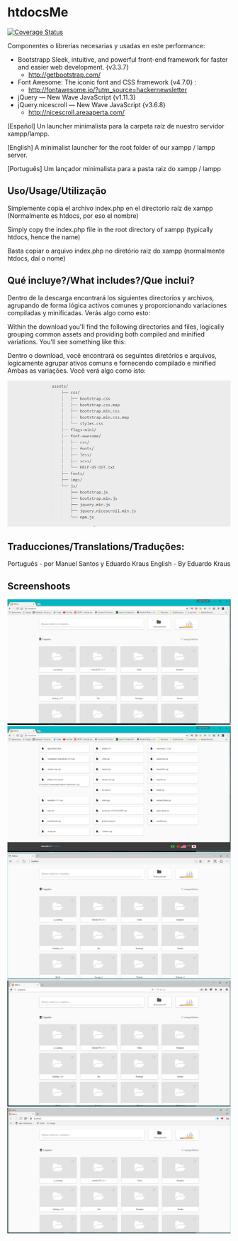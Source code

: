 # **htdocsMe**
[![Coverage Status](https://coveralls.io/repos/github/MisterGeorge/htdocsMe/badge.svg?branch=master)](https://coveralls.io/github/MisterGeorge/htdocsMe?branch=master)

Componentes o librerias necesarias y usadas en este performance: 
- Bootstrapp Sleek, intuitive, and powerful front-end framework for faster and easier web development. {v3.3.7}
  - http://getbootstrap.com/
- Font Awesome: The iconic font and CSS framework {v4.7.0} :
  - http://fontawesome.io/?utm_source=hackernewsletter
- jQuery — New Wave JavaScript {v1.11.3}
- jQuery.nicescroll — New Wave JavaScript {v3.6.8}
  - http://nicescroll.areaaperta.com/

[Español]
Un launcher minimalista para la carpeta raíz de nuestro servidor xampp/lampp.

[English]
A minimalist launcher for the root folder of our xampp / lampp server.

[Português]
Um lançador minimalista para a pasta raiz do xampp / lampp


## Uso/Usage/Utilização ##
Simplemente copia el archivo index.php en el directorio raíz de xampp (Normalmente es htdocs, por eso el nombre)

Simply copy the index.php file in the root directory of xampp (typically htdocs, hence the name)

Basta copiar o arquivo index.php no diretório raiz do xampp (normalmente htdocs, daí o nome)

## Qué incluye?/What includes?/Que inclui?
Dentro de la descarga encontrará los siguientes directorios y archivos, agrupando de forma lógica activos comunes y proporcionando variaciones compiladas y minificadas. Verás algo como esto:

Within the download you'll find the following directories and files, logically grouping common assets and providing both compiled and minified variations. You'll see something like this:

Dentro o download, você encontrará os seguintes diretórios e arquivos, logicamente agrupar ativos comuns e fornecendo compilado e minified Ambas as variações. Você verá algo como isto:

![htdocsMe screenshot](Sitemap.png)

## Traducciones/Translations/Traduções:
Português - por Manuel Santos y Eduardo Kraus
English - By Eduardo Kraus


## Screenshoots ##
![htdocsMe screenshot](Chrome.png)
![htdocsMe screenshot](Chrome-2.png)
![htdocsMe screenshot](Edge.png)
![htdocsMe screenshot](Mozilla.png)
![htdocsMe screenshot](Opera.png)
